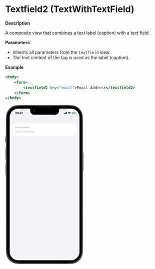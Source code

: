 # Textfield2 (TextWithTextField)

**Description**

A composite view that combines a text label (caption) with a text field.

**Parameters**

- Inherits all parameters from the `textfield` view.
- The text content of the tag is used as the label (caption).

**Example**

```xml
<body>
    <form>
        <textfield2 key="email">Email Address</textfield2>
    </form>
</body>
```
<img src="/Screenshots/Views/In Testing/textfield2_1.png" width="250" alt="Screenshot">
